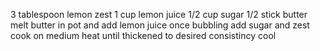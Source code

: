 3 tablespoon lemon zest 
1 cup lemon juice
1/2 cup sugar 
1/2 stick butter
melt butter in pot and add lemon juice
once bubbling add sugar and zest
cook on medium heat until thickened to desired consistincy 
cool